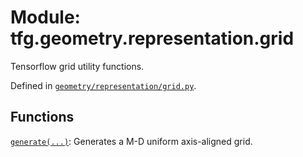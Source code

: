 <div itemscope itemtype="http://developers.google.com/ReferenceObject">
<meta itemprop="name" content="tfg.geometry.representation.grid" />
<meta itemprop="path" content="Stable" />
</div>

# Module: tfg.geometry.representation.grid

Tensorflow grid utility functions.



Defined in [`geometry/representation/grid.py`](https://github.com/tensorflow/agents/tree/master/tensorflow_graphics/geometry/representation/grid.py).

<!-- Placeholder for "Used in" -->


## Functions

[`generate(...)`](../../../tfg/geometry/representation/grid/generate.md): Generates a M-D uniform axis-aligned grid.

